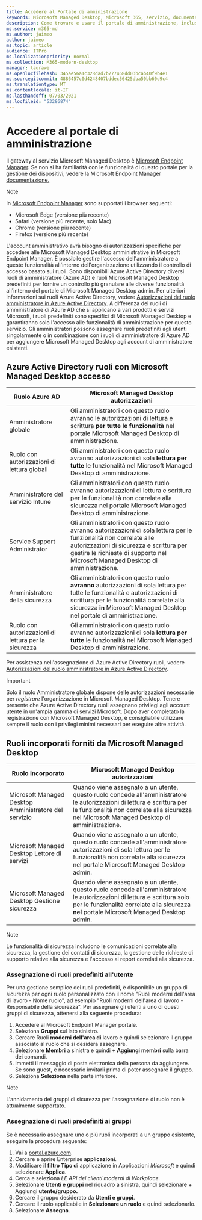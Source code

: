 ```yaml
---
title: Accedere al Portale di amministrazione
keywords: Microsoft Managed Desktop, Microsoft 365, servizio, documentazione
description: Come trovare e usare il portale di amministrazione, incluso il controllo dell'accesso a esso.
ms.service: m365-md
ms.author: jaimeo
author: jaimeo
ms.topic: article
audience: ITPro
ms.localizationpriority: normal
ms.collection: M365-modern-desktop
manager: laurawi
ms.openlocfilehash: 345ae56a1c328dad7b777468dd03bcab40f9b4e1
ms.sourcegitcommit: 4886457c0d4248407bddec56425dba50bb60d9c4
ms.translationtype: MT
ms.contentlocale: it-IT
ms.lasthandoff: 07/03/2021
ms.locfileid: "53286874"
---
```

# <a name="access-the-admin-portal"></a>Accedere al portale di amministrazione

Il gateway al servizio Microsoft Managed Desktop è [Microsoft Endpoint Manager](https://endpoint.microsoft.com/). Se non si ha familiarità con le funzionalità di questo portale per la gestione dei dispositivi, vedere la Microsoft Endpoint Manager [documentazione.](/mem/)

> [!NOTE]
> In [Microsoft Endpoint Manager](https://endpoint.microsoft.com/) sono supportati i browser seguenti:
> - Microsoft Edge (versione più recente)
> - Safari (versione più recente, solo Mac)
> - Chrome (versione più recente)
> - Firefox (versione più recente)

L'account amministrativo avrà bisogno di autorizzazioni specifiche per accedere alle Microsoft Managed Desktop amministrative in Microsoft Endpoint Manager. È possibile gestire l'accesso dell'amministratore a queste funzionalità all'interno dell'organizzazione utilizzando il controllo di accesso basato sui ruoli. Sono disponibili Azure Active Directory diversi ruoli di amministratore (Azure AD) e ruoli Microsoft Managed Desktop predefiniti per fornire un controllo più granulare alle diverse funzionalità all'interno del portale di Microsoft Managed Desktop admin. Per ulteriori informazioni sui ruoli Azure Active Directory, vedere [Autorizzazioni del ruolo amministratore in Azure Active Directory](/azure/active-directory/users-groups-roles/directory-assign-admin-roles). A differenza dei ruoli di amministratore di Azure AD che si applicano a vari prodotti e servizi Microsoft, i ruoli predefiniti sono specifici di Microsoft Managed Desktop e garantiranno solo l'accesso alle funzionalità di amministrazione per questo servizio. Gli amministratori possono assegnare ruoli predefiniti agli utenti singolarmente o in combinazione con i ruoli di amministratore di Azure AD per aggiungere Microsoft Managed Desktop agli account di amministratore esistenti.

## <a name="azure-active-directory-roles-with-microsoft-managed-desktop-access"></a>Azure Active Directory ruoli con Microsoft Managed Desktop accesso

|Ruolo Azure AD  |Microsoft Managed Desktop autorizzazioni  |
|---------|---------|
|Amministratore globale     | Gli amministratori con questo ruolo avranno le autorizzazioni di lettura e scrittura **per tutte le funzionalità** nel portale Microsoft Managed Desktop di amministrazione.         |
|Ruolo con autorizzazioni di lettura globali     | Gli amministratori con questo ruolo avranno autorizzazioni di sola **lettura per tutte** le funzionalità nel Microsoft Managed Desktop di amministrazione.         |
|Amministratore del servizio Intune     |  Gli amministratori con questo ruolo avranno autorizzazioni di lettura e scrittura per **le** funzionalità non correlate alla sicurezza nel portale Microsoft Managed Desktop di amministrazione.       |
|Service Support Administrator     | Gli amministratori con questo  ruolo avranno autorizzazioni di sola  lettura per le funzionalità non correlate alle autorizzazioni di sicurezza e scrittura per gestire le richieste di supporto nel Microsoft Managed Desktop di amministrazione.         |
|Amministratore della sicurezza | Gli amministratori con questo ruolo **avranno** autorizzazioni di sola lettura per tutte le funzionalità e autorizzazioni di scrittura per le funzionalità correlate alla sicurezza **in** Microsoft Managed Desktop nel portale di amministrazione. |
|Ruolo con autorizzazioni di lettura per la sicurezza |Gli amministratori con questo ruolo avranno autorizzazioni di sola **lettura per tutte** le funzionalità nel Microsoft Managed Desktop di amministrazione.|

Per assistenza nell'assegnazione di Azure Active Directory ruoli, vedere [Autorizzazioni del ruolo amministratore in Azure Active Directory](/azure/active-directory/users-groups-roles/directory-assign-admin-roles).

> [!IMPORTANT]
> Solo il ruolo Amministratore globale dispone delle autorizzazioni necessarie per *registrare* l'organizzazione in Microsoft Managed Desktop. Tenere presente che Azure Active Directory ruoli assegnano privilegi agli account utente in un'ampia gamma di servizi Microsoft. Dopo aver completato la registrazione con Microsoft Managed Desktop, è  consigliabile utilizzare sempre il ruolo con i privilegi minimi necessari per eseguire altre attività.

## <a name="built-in-roles-provided-by-microsoft-managed-desktop"></a>Ruoli incorporati forniti da Microsoft Managed Desktop


|Ruolo incorporato  |Microsoft Managed Desktop autorizzazioni  |
|---------|---------|
|Microsoft Managed Desktop Amministratore del servizio  | Quando viene assegnato a un utente, questo ruolo concede all'amministratore le autorizzazioni di lettura e scrittura per le funzionalità non correlate alla sicurezza nel Microsoft Managed Desktop di amministrazione.   |
|Microsoft Managed Desktop Lettore di servizi | Quando viene assegnato a un utente, questo ruolo concede all'amministratore autorizzazioni di sola lettura per le funzionalità non correlate alla sicurezza nel portale Microsoft Managed Desktop admin.  |
|Microsoft Managed Desktop Gestione sicurezza |Quando viene assegnato a un utente, questo ruolo concede all'amministratore le autorizzazioni di lettura e scrittura solo per le funzionalità correlate alla sicurezza **nel** portale Microsoft Managed Desktop admin.   |

> [!NOTE]
> Le funzionalità di sicurezza includono le comunicazioni correlate alla sicurezza, la gestione dei contatti di sicurezza, la gestione delle richieste di supporto relative alla sicurezza e l'accesso ai report correlati alla sicurezza. 

### <a name="assigning-built-in-roles-to-user"></a>Assegnazione di ruoli predefiniti all'utente

Per una gestione semplice dei ruoli predefiniti, è disponibile un gruppo di sicurezza per ogni ruolo personalizzato con il nome "Ruoli moderni dell'area di lavoro _-_ Nome ruolo", ad esempio "Ruoli moderni dell'area di lavoro - Responsabile della sicurezza". Per assegnare gli utenti a uno di questi gruppi di sicurezza, attenersi alla seguente procedura:
1. Accedere al Microsoft Endpoint Manager portale.
2. Seleziona **Gruppi** sul lato sinistro.
3. Cercare Ruoli **moderni dell'area di** lavoro e quindi selezionare il gruppo associato al ruolo che si desidera assegnare. 
4. Selezionare **Membri** a sinistra e quindi **+ Aggiungi membri** sulla barra dei comandi.
5. Immetti il messaggio di posta elettronica della persona da aggiungere. Se sono guest, è necessario invitarli prima di poter assegnare il gruppo.
6. Seleziona **Seleziona** nella parte inferiore.

> [!NOTE]
> L'annidamento dei gruppi di sicurezza per l'assegnazione di ruolo non è attualmente supportato. 

### <a name="assigning-built-in-roles-to-groups"></a>Assegnazione di ruoli predefiniti ai gruppi

Se è necessario assegnare uno o più ruoli incorporati a un gruppo esistente, eseguire la procedura seguente:

1. Vai a [portal.azure.com](https://portal.azure.com/).
2. Cercare e aprire Enterprise **applicazioni**.
3. Modificare il **filtro Tipo di** applicazione in Applicazioni _Microsoft_ e quindi selezionare **Applica**.
4. Cerca e seleziona _LE API dei clienti moderni di Workplace._
5. Selezionare **Utenti e gruppi** nel riquadro a sinistra, quindi selezionare + Aggiungi **utente/gruppo.**
6. Cercare il gruppo desiderato da **Utenti e gruppi**.
7. Cercare il ruolo applicabile in **Selezionare un ruolo** e quindi selezionarlo.
8. Selezionare **Assegna**.
